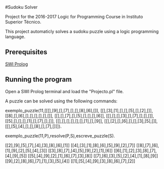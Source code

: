 #Sudoku Solver

Project for the 2016-2017 Logic for Programming Course in Instituto Superior Técnico. 

This project automaticly solves a sudoku puzzle using a logic programming language.

## Prerequisites

[SWI Prolog](https://www.swi-prolog.org/)

## Running the program

Open a SWI Prolog terminal and load the "Projecto.pl" file.

A puzzle can be solved using the following commands:

exemplo_puzzle(11,[[[],[9],[],[7],[],[],[8],[6],[]],
 [[],[3],[1],[],[],[5],[],[2],[]],
 [[8],[],[6],[],[],[],[],[],[]],
 [[],[],[7],[],[5],[],[],[],[6]],
 [[],[],[],[3],[],[7],[],[],[]],
 [[5],[],[],[],[1],[],[7],[],[]],
 [[],[],[],[],[],[],[1],[],[9]],
 [[],[2],[],[6],[],[],[3],[5],[]],
 [[],[5],[4],[],[],[8],[],[7],[]]]).
 
exemplo_puzzle(11,P),resolve(P,S),escreve_puzzle(S).

[[2],[9],[5],[7],[4],[3],[8],[6],[1]]
[[4],[3],[1],[8],[6],[5],[9],[2],[7]]
[[8],[7],[6],[1],[9],[2],[5],[4],[3]]
[[3],[8],[7],[4],[5],[9],[2],[1],[6]]
[[6],[1],[2],[3],[8],[7],[4],[9],[5]]
[[5],[4],[9],[2],[1],[6],[7],[3],[8]]
[[7],[6],[3],[5],[2],[4],[1],[8],[9]]
[[9],[2],[8],[6],[7],[1],[3],[5],[4]]
[[1],[5],[4],[9],[3],[8],[6],[7],[2]]

